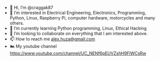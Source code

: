 - 👋 Hi, I’m @craggak87
- 👀 I’m interested in Electrical Engineering, Electronics, Programming, Python, Linux, Raspberry Pi, computer hardware, motorcycles and many others.
- 🌱 I’m currently learning Python programming, Linux, Ethical Hacking
- 💞️ I’m looking to collaborate on everything that I am interested above.
- 📫 How to reach me alex.huza@gmail.com
- 🏍️ My youtube channel https://www.youtube.com/channel/UC_NENf6pEUVZshH9FlWCsRw

<!---
craggak87/craggak87 is a ✨ special ✨ repository because its `README.md` (this file) appears on your GitHub profile.
You can click the Preview link to take a look at your changes.
--->
